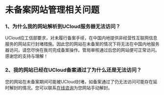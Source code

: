 

# 未备案网站管理相关问题

### 1、为什么我的网站解析到UCloud服务器无法访问？

UCloud应工信部要求，对未履行备案手续，在中国内地提供非经营性互联网信息服务的网站实行封堵措施。因此您的网站在未备案的情况下将无法在中国内地服务器访问，请您尽快在我司完成备案操作。管局审核通过后您的网站便可正常访问。感谢您的支持与理解！  

### 2、我的网站已经在UCloud备案通过了为什么还是无法访问？

您的网站在未备案期间可能被UCloud封堵，如备案通过了仍无法访问可能存在延时解封的情况。您可以联系[在线咨询](https://spt.ucloud.cn/30002)为您网站手动解封。

